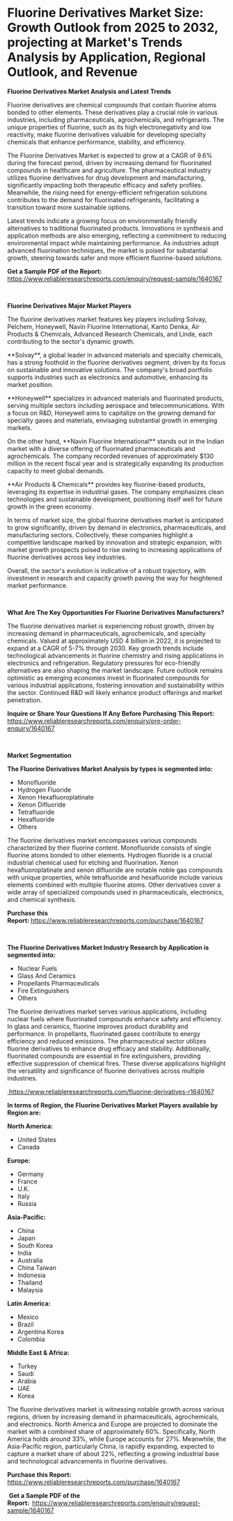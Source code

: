 <p><h1>Fluorine Derivatives Market Size: Growth Outlook from 2025 to 2032, projecting at Market's Trends Analysis by Application, Regional Outlook, and Revenue</h1></p><p><strong>Fluorine Derivatives Market Analysis and Latest Trends</strong></p>
<p><p>Fluorine derivatives are chemical compounds that contain fluorine atoms bonded to other elements. These derivatives play a crucial role in various industries, including pharmaceuticals, agrochemicals, and refrigerants. The unique properties of fluorine, such as its high electronegativity and low reactivity, make fluorine derivatives valuable for developing specialty chemicals that enhance performance, stability, and efficiency.</p><p>The Fluorine Derivatives Market is expected to grow at a CAGR of 9.6% during the forecast period, driven by increasing demand for fluorinated compounds in healthcare and agriculture. The pharmaceutical industry utilizes fluorine derivatives for drug development and manufacturing, significantly impacting both therapeutic efficacy and safety profiles. Meanwhile, the rising need for energy-efficient refrigeration solutions contributes to the demand for fluorinated refrigerants, facilitating a transition toward more sustainable options.</p><p>Latest trends indicate a growing focus on environmentally friendly alternatives to traditional fluorinated products. Innovations in synthesis and application methods are also emerging, reflecting a commitment to reducing environmental impact while maintaining performance. As industries adopt advanced fluorination techniques, the market is poised for substantial growth, steering towards safer and more efficient fluorine-based solutions.</p></p>
<p><strong>Get a Sample PDF of the Report:&nbsp;</strong> <a href="https://www.reliableresearchreports.com/enquiry/request-sample/1640167?utm_campaign=2202&utm_medium=2&utm_source=Github&utm_content=ia&utm_term=16042025&utm_id=fluorine-derivatives">https://www.reliableresearchreports.com/enquiry/request-sample/1640167</a></p>
<p>&nbsp;</p>
<p><strong>Fluorine Derivatives Major Market Players</strong></p>
<p><p>The fluorine derivatives market features key players including Solvay, Pelchem, Honeywell, Navin Fluorine International, Kanto Denka, Air Products & Chemicals, Advanced Research Chemicals, and Linde, each contributing to the sector's dynamic growth. </p><p>**Solvay**, a global leader in advanced materials and specialty chemicals, has a strong foothold in the fluorine derivatives segment, driven by its focus on sustainable and innovative solutions. The company's broad portfolio supports industries such as electronics and automotive, enhancing its market position. </p><p>**Honeywell** specializes in advanced materials and fluorinated products, serving multiple sectors including aerospace and telecommunications. With a focus on R&D, Honeywell aims to capitalize on the growing demand for specialty gases and materials, envisaging substantial growth in emerging markets.</p><p>On the other hand, **Navin Fluorine International** stands out in the Indian market with a diverse offering of fluorinated pharmaceuticals and agrochemicals. The company recorded revenues of approximately $130 million in the recent fiscal year and is strategically expanding its production capacity to meet global demands.</p><p>**Air Products & Chemicals** provides key fluorine-based products, leveraging its expertise in industrial gases. The company emphasizes clean technologies and sustainable development, positioning itself well for future growth in the green economy.</p><p>In terms of market size, the global fluorine derivatives market is anticipated to grow significantly, driven by demand in electronics, pharmaceuticals, and manufacturing sectors. Collectively, these companies highlight a competitive landscape marked by innovation and strategic expansion, with market growth prospects poised to rise owing to increasing applications of fluorine derivatives across key industries. </p><p>Overall, the sector's evolution is indicative of a robust trajectory, with investment in research and capacity growth paving the way for heightened market performance.</p></p>
<p>&nbsp;</p>
<p><strong>What Are The Key Opportunities For Fluorine Derivatives Manufacturers?</strong></p>
<p><p>The fluorine derivatives market is experiencing robust growth, driven by increasing demand in pharmaceuticals, agrochemicals, and specialty chemicals. Valued at approximately USD 4 billion in 2022, it is projected to expand at a CAGR of 5-7% through 2030. Key growth trends include technological advancements in fluorine chemistry and rising applications in electronics and refrigeration. Regulatory pressures for eco-friendly alternatives are also shaping the market landscape. Future outlook remains optimistic as emerging economies invest in fluorinated compounds for various industrial applications, fostering innovation and sustainability within the sector. Continued R&D will likely enhance product offerings and market penetration.</p></p>
<p><strong>Inquire or Share Your Questions If Any Before Purchasing This Report:</strong> <a href="https://www.reliableresearchreports.com/enquiry/pre-order-enquiry/1640167?utm_campaign=2202&utm_medium=2&utm_source=Github&utm_content=ia&utm_term=16042025&utm_id=fluorine-derivatives">https://www.reliableresearchreports.com/enquiry/pre-order-enquiry/1640167</a></p>
<p>&nbsp;</p>
<p><strong>Market Segmentation</strong></p>
<p><strong>The Fluorine Derivatives Market Analysis by types is segmented into:</strong></p>
<p><ul><li>Monofluoride</li><li>Hydrogen Fluoride</li><li>Xenon Hexafluoroplatinate</li><li>Xenon Difluoride</li><li>Tetrafluoride</li><li>Hexafluoride</li><li>Others</li></ul></p>
<p><p>The fluorine derivatives market encompasses various compounds characterized by their fluorine content. Monofluoride consists of single fluorine atoms bonded to other elements. Hydrogen fluoride is a crucial industrial chemical used for etching and fluorination. Xenon hexafluoroplatinate and xenon difluoride are notable noble gas compounds with unique properties, while tetrafluoride and hexafluoride include various elements combined with multiple fluorine atoms. Other derivatives cover a wide array of specialized compounds used in pharmaceuticals, electronics, and chemical synthesis. </p></p>
<p><strong>Purchase this Report:&nbsp;</strong><a href="https://www.reliableresearchreports.com/purchase/1640167?utm_campaign=2202&utm_medium=2&utm_source=Github&utm_content=ia&utm_term=16042025&utm_id=fluorine-derivatives">https://www.reliableresearchreports.com/purchase/1640167</a></p>
<p>&nbsp;</p>
<p><strong>The Fluorine Derivatives Market Industry Research by Application is segmented into:</strong></p>
<p><ul><li>Nuclear Fuels</li><li>Glass And Ceramics</li><li>Propellants Pharmaceuticals</li><li>Fire Extinguishers</li><li>Others</li></ul></p>
<p><p>The fluorine derivatives market serves various applications, including nuclear fuels where fluorinated compounds enhance safety and efficiency. In glass and ceramics, fluorine improves product durability and performance. In propellants, fluorinated gases contribute to energy efficiency and reduced emissions. The pharmaceutical sector utilizes fluorine derivatives to enhance drug efficacy and stability. Additionally, fluorinated compounds are essential in fire extinguishers, providing effective suppression of chemical fires. These diverse applications highlight the versatility and significance of fluorine derivatives across multiple industries.</p></p>
<p><a href="https://www.reliableresearchreports.com/fluorine-derivatives-r1640167?utm_campaign=2202&utm_medium=2&utm_source=Github&utm_content=ia&utm_term=16042025&utm_id=fluorine-derivatives">&nbsp;https://www.reliableresearchreports.com/fluorine-derivatives-r1640167</a></p>
<p><strong>In terms of Region, the Fluorine Derivatives Market Players available by Region are:</strong></p>
<p>
    <p> <strong> North America: </strong>
        <ul>
            <li>United States</li>
            <li>Canada</li>
        </ul>
        </p> 
    <p> <strong> Europe: </strong>
        <ul>
            <li>Germany</li>
            <li>France</li>
            <li>U.K.</li>
            <li>Italy</li>
            <li>Russia</li>
        </ul>
        </p> 
    <p> <strong> Asia-Pacific: </strong>
        <ul>
            <li>China</li>
            <li>Japan</li>
            <li>South Korea</li>
            <li>India</li>
            <li>Australia</li>
            <li>China Taiwan</li>
            <li>Indonesia</li>
            <li>Thailand</li>
            <li>Malaysia</li>
        </ul>
        </p> 
    <p> <strong> Latin America: </strong>
        <ul>
            <li>Mexico</li>
            <li>Brazil</li>
            <li>Argentina Korea</li>
            <li>Colombia</li>
        </ul>
        </p> 
    <p> <strong> Middle East & Africa: </strong>
        <ul>
            <li>Turkey</li>
            <li>Saudi</li>
            <li>Arabia</li>
            <li>UAE</li>
            <li>Korea</li>
        </ul>
    </p>
    </p>
<p><p>The fluorine derivatives market is witnessing notable growth across various regions, driven by increasing demand in pharmaceuticals, agrochemicals, and electronics. North America and Europe are projected to dominate the market with a combined share of approximately 60%. Specifically, North America holds around 33%, while Europe accounts for 27%. Meanwhile, the Asia-Pacific region, particularly China, is rapidly expanding, expected to capture a market share of about 22%, reflecting a growing industrial base and technological advancements in fluorine derivatives.</p></p>
<p><strong>Purchase this Report: </strong><a href="https://www.reliableresearchreports.com/purchase/1640167?utm_campaign=2202&utm_medium=2&utm_source=Github&utm_content=ia&utm_term=16042025&utm_id=fluorine-derivatives">https://www.reliableresearchreports.com/purchase/1640167</a></p>
<p>&nbsp;<strong>Get a Sample PDF of the Report:&nbsp;&nbsp;</strong><a href="https://www.reliableresearchreports.com/enquiry/request-sample/1640167?utm_campaign=2202&utm_medium=2&utm_source=Github&utm_content=ia&utm_term=16042025&utm_id=fluorine-derivatives">https://www.reliableresearchreports.com/enquiry/request-sample/1640167</a></p>
<p><strong></strong></p>
<p><p></p><p></p><p></p></p>